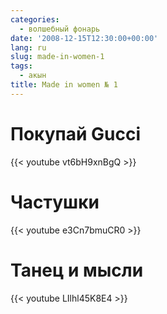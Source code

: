 ```yaml
---
categories:
  - волшебный фонарь
date: '2008-12-15T12:30:00+00:00'
lang: ru
slug: made-in-women-1
tags:
  - акын
title: Made in women № 1
---
```



# Покупай Gucci

{{< youtube vt6bH9xnBgQ  >}}

<!--more-->

# Частушки
  
{{< youtube e3Cn7bmuCR0 >}}
  
# Танец и мысли
  
{{< youtube LIlhl45K8E4 >}}
